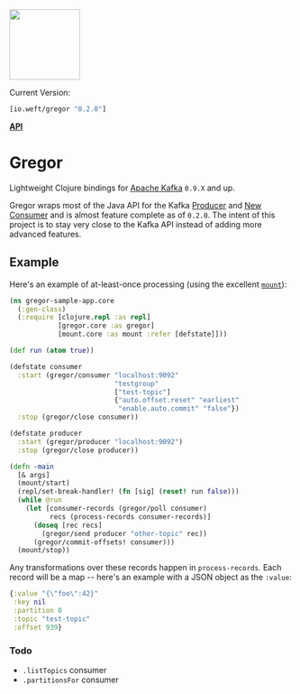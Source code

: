 <a href="http://www.weft.io">
<img src="http://www.weft.io/prod-assets/weftHorizonLogoTrans-08df1aeb53f624b6d89986fd03628f7b258ae6df90e41bb645dde4ceb5c8b724.png" width="125"/></a>

Current Version:
```clojure
[io.weft/gregor "0.2.0"]
```

[**API**](http://weftio.github.io/gregor/)

# Gregor

Lightweight Clojure bindings for [Apache Kafka](http://kafka.apache.org/) `0.9.X` and up.

Gregor wraps most of the Java API for the Kafka [Producer](http://kafka.apache.org/090/javadoc/index.html?org/apache/kafka/clients/producer/KafkaProducer.html) and [New Consumer](http://kafka.apache.org/090/javadoc/index.html?org/apache/kafka/clients/consumer/KafkaConsumer.html) and is almost feature complete as of `0.2.0`. The intent of this project is to stay very close to the Kafka API instead of adding more advanced features.

## Example

Here's an example of at-least-once processing (using the excellent [`mount`](https://github.com/tolitius/mount)):

```clojure
(ns gregor-sample-app.core
  (:gen-class)
  (:require [clojure.repl :as repl]
            [gregor.core :as gregor]
            [mount.core :as mount :refer [defstate]]))

(def run (atom true))

(defstate consumer
  :start (gregor/consumer "localhost:9092"
                          "testgroup"
                          ["test-topic"]
                          {"auto.offset.reset" "earliest"
                           "enable.auto.commit" "false"})
  :stop (gregor/close consumer))

(defstate producer
  :start (gregor/producer "localhost:9092")
  :stop (gregor/close producer))

(defn -main
  [& args]
  (mount/start)
  (repl/set-break-handler! (fn [sig] (reset! run false)))
  (while @run
    (let [consumer-records (gregor/poll consumer)
          recs (process-records consumer-records)]
      (doseq [rec recs]
        (gregor/send producer "other-topic" rec))
      (gregor/commit-offsets! consumer)))
  (mount/stop))
```

Any transformations over these records happen in `process-records`. Each record will be a
map -- here's an example with a JSON object as the `:value`:

```clojure
{:value "{\"foo\":42}"
 :key nil
 :partition 0
 :topic "test-topic"
 :offset 939}
```


### Todo

- `.listTopics` consumer
- `.partitionsFor` consumer
